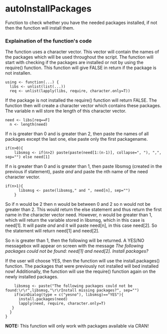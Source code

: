 # autoInstallPackages
Function to check whether you have the needed packages installed, if not then the function will install them.

### Explaination of the function's code
The function uses a character vector. This vector will contain the names of the packages which will be used throughout the script. 
The function will start with checking if the packages are installed or not by using the require() function. This function will give FALSE in return if the package is not installen.
```
using <- function(...) {
  libs <- unlist(list(...))
  req <- unlist(lapply(libs, require, character.only=T))
```
If the package is not installed the require() function will return FALSE. The function then will create a character vector which contains these packages. The variable n will store the length of this character vector.  
```
need <- libs[req==F]
  n <- length(need)
```
If n is greater than 0 and is greater than 2, then paste the names of all packages except the last one, else paste only the first packagename.
```
if(n>0){
    libsmsg <- if(n>2) paste(paste(need[1:(n-1)], collapse=", "), ",", sep="") else need[1]
```
If n is greater than 0 and is greater than 1, then paste libsmsg (created in the previous if statement), paste *and* and paste the nth name of the need character vector. 
```
if(n>1){
      libsmsg <- paste(libsmsg," and ", need[n], sep="")
    }
```
So if n would be 2 then n would be between 0 and 2 so n would not be greater than 2. This would return the else statement and thus return the first name in the character vector need. 
However, n would be greater than 1, which will return the variable stored in libsmsg, which in this case is need[1]. It will paste *and* and it will paste need[n], in this case need[2]. So the statement will return need[1] and need[2].

So n is greater than 1, then the following will be returned. A YES/NO messagebox will appear on screen with the message *The following packages could not be found: need[1] and need[2]. Install packages?* 

If the user will choose YES, then the function will use the install.packages() function. The packages that were previously not installed will bed installed now! Additionally, the function will use the require() function again on the newly installed packages.
```
    libsmsg <- paste("The following packages could not be found:\r\r",libsmsg,"\r\rInstall missing packages?", sep="")
    if(winDialog(type = c("yesno"), libsmsg)=="YES"){       
      install.packages(need)
      lapply(need, require, character.only=T)
   }
  }
}
```
**NOTE:** This function will only work with packages available via CRAN!

